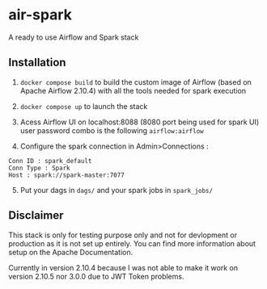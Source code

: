 # air-spark
A ready to use Airflow and Spark stack

## Installation

1. `docker compose build` to build the custom image of Airflow (based on Apache Airflow 2.10.4) with all the tools needed for spark execution

2. `docker compose up` to launch the stack

3. Acess Airflow UI on localhost:8088 (8080 port being used for spark UI) user password combo is the following `airflow:airflow`

4. Configure the spark connection in Admin>Connections :
```
Conn ID : spark_default
Conn Type : Spark
Host : spark://spark-master:7077
```

5. Put your dags in `dags/` and your spark jobs in `spark_jobs/`

## Disclaimer

This stack is only for testing purpose only and not for devlopment or production as it is not set up entirely. You can find more information about setup on the Apache Documentation.

Currently in version 2.10.4 because I was not able to make it work on version 2.10.5 nor 3.0.0 due to JWT Token problems.

